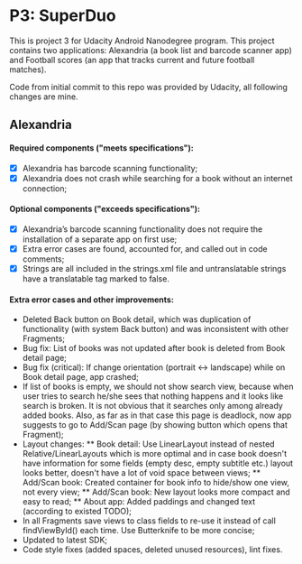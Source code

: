 # P3: SuperDuo

This is project 3 for Udacity Android Nanodegree program. This project contains two applications: Alexandria (a book list and barcode scanner app) and Football scores (an app that tracks current and future football matches).

Code from initial commit to this repo was provided by Udacity, all following changes are mine.

## Alexandria
#### Required components ("meets specifications"):

* [x] Alexandria has barcode scanning functionality;
* [x] Alexandria does not crash while searching for a book without an internet connection;

#### Optional components ("exceeds specifications"):

* [x] Alexandria’s barcode scanning functionality does not require the installation of a separate app on first use;
* [x] Extra error cases are found, accounted for, and called out in code comments;
* [x] Strings are all included in the strings.xml file and untranslatable strings have a translatable tag marked to false.

#### Extra error cases and other improvements:

* Deleted Back button on Book detail, which was duplication of functionality (with system Back button) and was inconsistent with other Fragments;
* Bug fix: List of books was not updated after book is deleted from Book detail page;
* Bug fix (critical): If change orientation (portrait <-> landscape) while on Book detail page, app crashed;
* If list of books is empty, we should not show search view, because when user tries to search he/she sees that nothing happens and it looks like search is broken. It is not obvious
that it searches only among already added books. Also, as far as in that case this page is deadlock, now app suggests to go to Add/Scan page (by showing button which opens that Fragment);
* Layout changes:
** Book detail: Use LinearLayout instead of nested Relative/LinearLayouts which is more optimal and in case book doesn't have information for some fields (empty desc, empty subtitle etc.) layout looks better, doesn't have a lot of void space between views;
** Add/Scan book: Created container for book info to hide/show one view, not every view;
** Add/Scan book: New layout looks more compact and easy to read;
** About app: Added paddings and changed text (according to existed TODO);
* In all Fragments save views to class fields to re-use it instead of call findViewById() each time. Use Butterknife to be more concise;
* Updated to latest SDK;
* Code style fixes (added spaces, deleted unused resources), lint fixes.
